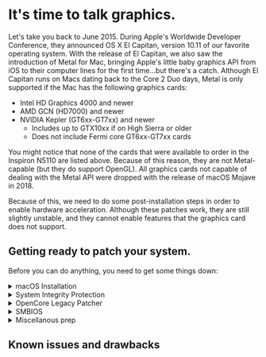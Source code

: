 # It's time to talk graphics.
Let's take you back to June 2015. During Apple's Worldwide Developer Conference, they announced OS X El Capitan, version 10.11 of our favorite operating system. With the release of El Capitan, we also saw the introduction of Metal for Mac, bringing Apple's little baby graphics API from iOS to their computer lines for the first time...but there's a catch. Although El Capitan runs on Macs dating back to the Core 2 Duo days, Metal is only supported if the Mac has the following graphics cards:

  * Intel HD Graphics 4000 and newer
  * AMD GCN (HD7000) and newer
  * NVIDIA Kepler (GT6xx-GT7xx) and newer
    * Includes up to GTX10xx if on High Sierra or older
    * Does not include Fermi core GT6xx-GT7xx cards
  
You might notice that none of the cards that were available to order in the Inspiron N5110 are listed above. Because of this reason, they are not Metal-capable (but they do support OpenGL). All graphics cards not capable of dealing with the Metal API were dropped with the release of macOS Mojave in 2018.

Because of this, we need to do some post-installation steps in order to enable hardware acceleration. Although these patches work, they are still slightly unstable, and they cannot enable features that the graphics card does not support.

## Getting ready to patch your system.
Before you can do anything, you need to get some things down:
<details>
  <summary>macOS Installation</summary>
  
  macOS should already be installed on your system and ready to go. Although these patches should work perfectly fine on Mojave and Catalina, I would recommend using one of the former two as I've only done this on those OS versions. You also can't install macOS on another computer and run the patches there.
</details>
<details>
  <summary>System Integrity Protection</summary>
  
  You need to disable some SIP flags or else you'll spend a lot of time wondering why you bootlooped.
  
  | OS Version | SIP Flags | Value |
  | --- | --- | --- |
  | macOS 10.14.x-10.15.x | `CSR_ALLOW_UNTRUSTED_KEXTS`<br>`CSR_ALLOW_UNRESTRICTED_FS`<br>`CSR_ALLOW_UNAPPROVED_KEXTS` | `03020000` |
  | macOS 11.x and higher | All flags above +<br>`CSR_ALLOW_UNAUTHENTICATED_ROOT` | `030A0000` |
</details>
<details>
  <summary>OpenCore Legacy Patcher</summary>
  
  We're only using OpenCore Legacy Patcher to apply post-installation patches--**do not build and install a new EFI from it!** It will break if you do. If you, for some reason don't want to grab the latest release, here are the minimum releases you require according to OS versions.
  
  | OS Version | OCLP Version Required |
  | --- | --- |
  | macOS 10.14.x | 0.2.5 |
  | macOS 10.15.x | 0.2.5 |
  | macOS 11.x | 0.1.1 |
  | macOS 12.0 | 0.2.5 |
  | macOS 12.0.1+ | 0.3.1 |
</details>
<details>
  <summary>SMBIOS</summary>
  
  You need a supported SMBIOS in order to run the patches, as the values for board-ids are hard-coded in AppleIntelSNBGraphicsFB.kext.
  
  * MacBookPro12,1
  * MacBookPro11,5
  * MacBookAir7,1
  * MacBookAir7,2
  * Macmini7,1
  * iMacPro1,1

</details>  
<details>
  <summary>Miscellanous prep</summary>
  
  If you aren't going to use the patches I have added to Kernel > Patch in my config.plist, you need to add and keep `amfi_get_out_of_my_way=0x1` in NVRAM > 7C436110-AB2A-4BBB-A880-FE41995C9F82 > boot-args.
</details>

## Known issues and drawbacks
